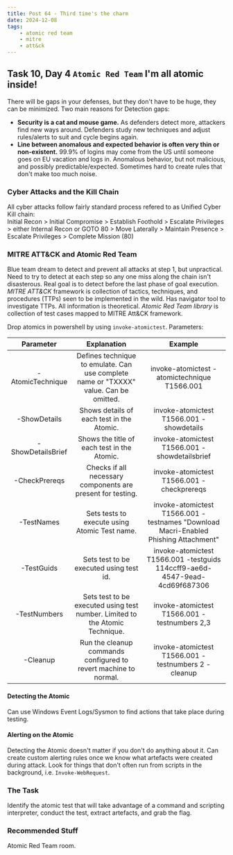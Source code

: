 ```yaml
---
title: Post 64 - Third time's the charm
date: 2024-12-08
tags:
    - atomic red team
    - mitre
    - att&ck
---
```

## Task 10, Day 4 `Atomic Red Team` I'm all atomic inside!  

There will be gaps in your defenses, but they don't have to be huge, they can be minimized. Two main reasons for Detection gaps:  
- **Security is a cat and mouse game.** As defenders detect more, attackers find new ways around. Defenders study new techniques and adjust rules/alerts to suit and cycle begins again.
- **Line between anomalous and expected behavior is often very thin or non-existent.** 99.9% of logins may come from the US until someone goes on EU vacation and logs in. Anomalous behavior, but not malicious, and possibly predictable/expected. Sometimes hard to create rules that don't make too much noise.  

### Cyber Attacks and the Kill Chain
All cyber attacks follow fairly standard process refered to as Unified Cyber Kill chain:  
Initial Recon > Initial Compromise > Establish Foothold > Escalate Privileges > either Internal Recon or GOTO 80 > Move Laterally > Maintain Presence > Escalate Privileges > Complete Mission (80)  

### MITRE ATT&CK and Atomic Red Team
Blue team dream to detect and prevent all attacks at step 1, but unpractical. Need to try to detect at each step so any one miss along the chain isn't disasterous. Real goal is to detect before the last phase of goal execution. *MITRE ATT&CK* framework is collection of tactics, techniques, and procedures (TTPs) seen to be implemented in the wild. Has navigator tool to investigate TTPs. All information is theoretical. *Atomic Red Team library* is collection of test cases mapped to MITRE Att&CK framework.  

Drop atomics in powershell by using `invoke-atomictest`. Parameters:  

| Parameter | Explanation | Example |
| :---: | :---: | :---: |
| -AtomicTechnique | Defines technique to emulate. Can use complete name or "TXXXX" value. Can be omitted. | invoke-atomictest -atomictechnique T1566.001 |
| -ShowDetails | Shows details of each test in the Atomic. | invoke-atomictest T1566.001 -showdetails |
| -ShowDetailsBrief | Shows the title of each test in the Atomic. | invoke-atomictest T1566.001 -showdetailsbrief |
| -CheckPrereqs | Checks if all necessary components are present for testing. | invoke-atomictest T1566.001 -checkprereqs |
| -TestNames | Sets tests to execute using Atomic Test name. | invoke-atomictest T1566.001 -testnames "Download Macri-Enabled Phishing Attachment" |
| -TestGuids | Sets test to be executed using test id. | invoke-atomictest T1566.001 -testguids 114ccff9-ae6d-4547-9ead-4cd69f687306 |
| -TestNumbers | Sets test to be executed using test number. Limited to the Atomic Technique. | invoke-atomictest T1566.001 -testnumbers 2,3 |
| -Cleanup | Run the cleanup commands configured to revert machine to normal. | invoke-atomictest T1566.001 -testnumbers 2 -cleanup |

#### Detecting the Atomic
Can use Windows Event Logs/Sysmon to find actions that take place during testing. 

#### Alerting on the Atomic
Detecting the Atomic doesn't matter if you don't do anything about it. Can create custom alerting rules once we know what artefacts were created during attack. Look for things that don't often run from scripts in the background, i.e. `Invoke-WebRequest`. 

### The Task
Identify the atomic test that will take advantage of a command and scripting interpreter, conduct the test, extract artefacts, and grab the flag.

### Recommended Stuff
Atomic Red Team room.